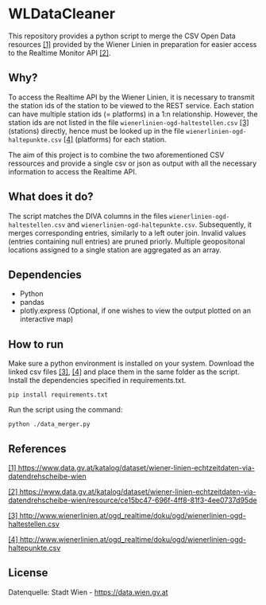 # WLDataCleaner
This repository provides a python script to merge the CSV Open Data resources [[1]](#1) provided by the Wiener Linien in preparation for easier access to the Realtime Monitor API [[2]](#2).

## Why?
To access the Realtime API by the Wiener Linien, it is necessary to transmit the station ids of the station to be viewed to the REST service. Each station can have multiple station ids (= platforms) in a 1:n relationship. However, the station ids are not listed in the file ``wienerlinien-ogd-haltestellen.csv`` [[3]](#3) (stations) directly, hence must be looked up in the file ``wienerlinien-ogd-haltepunkte.csv`` [[4]](#4) (platforms) for each station.

The aim of this project is to combine the two aforementioned CSV ressources and provide a single csv or json as output with all the necessary information to access the Realtime API.

## What does it do?
The script matches the DIVA columns in the files ``wienerlinien-ogd-haltestellen.csv`` and ``wienerlinien-ogd-haltepunkte.csv``. Subsequently, it merges corresponding entries, similarly to a left outer join. Invalid values (entries containing null entries) are pruned priorly. Multiple geopositonal locations assigned to a single station are aggregated as an array.

## Dependencies
<ul>
    <li>Python</li>
    <li>pandas</li>
    <li>plotly.express (Optional, if one wishes to view the output plotted on an interactive map) </li>
</ul>

## How to run
Make sure a python environment is installed on your system.
Download the linked csv files [[3]](#3), [[4]](#4) and place them in the same folder as the script.
Install the dependencies specified in requirements.txt.

``pip install requirements.txt``

Run the script using the command:

``python ./data_merger.py``

## References
<a href="https://www.data.gv.at/katalog/dataset/wiener-linien-echtzeitdaten-via-datendrehscheibe-wien" id="1">[1] https://www.data.gv.at/katalog/dataset/wiener-linien-echtzeitdaten-via-datendrehscheibe-wien</a> 

<a href="https://www.data.gv.at/katalog/dataset/wiener-linien-echtzeitdaten-via-datendrehscheibe-wien/resource/ce15bc47-696f-4ff8-81f3-4ee0737d95de" id="2">[2] https://www.data.gv.at/katalog/dataset/wiener-linien-echtzeitdaten-via-datendrehscheibe-wien/resource/ce15bc47-696f-4ff8-81f3-4ee0737d95de</a> 

<a href="http://www.wienerlinien.at/ogd_realtime/doku/ogd/wienerlinien-ogd-haltestellen.csv" id="3">[3] http://www.wienerlinien.at/ogd_realtime/doku/ogd/wienerlinien-ogd-haltestellen.csv</a> 

<a href="http://www.wienerlinien.at/ogd_realtime/doku/ogd/wienerlinien-ogd-haltepunkte.csv" id="4">[4] http://www.wienerlinien.at/ogd_realtime/doku/ogd/wienerlinien-ogd-haltepunkte.csv</a> 


## License
Datenquelle: Stadt Wien - https://data.wien.gv.at